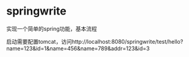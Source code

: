 # springwrite
实现一个简单的spring功能，基本流程



启动需要配置tomcat，访问http://localhost:8080/springwrite/test/hello?name=123&id=1&name=456&name=789&addr=123&id=3